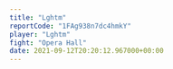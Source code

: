 ```yaml
---
title: "Lghtm"
reportCode: "1FAg938n7dc4hmkY"
player: "Lghtm"
fight: "Opera Hall"
date: 2021-09-12T20:20:12.967000+00:00
---
```

